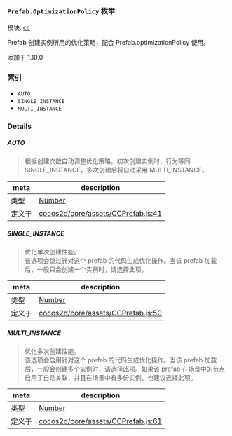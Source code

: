 ### `Prefab.OptimizationPolicy` 枚举



模块: [cc](../modules/cc.md)


Prefab 创建实例所用的优化策略，配合 Prefab.optimizationPolicy 使用。

添加于 1.10.0

### 索引
  - `AUTO`
  - `SINGLE_INSTANCE`
  - `MULTI_INSTANCE`

### Details


##### AUTO

> 根据创建次数自动调整优化策略。初次创建实例时，行为等同 SINGLE_INSTANCE，多次创建后将自动采用 MULTI_INSTANCE。

| meta | description |
|------|-------------|
| 类型 | <a href="https://developer.mozilla.org/en/JavaScript/Reference/Global_Objects/Number" class="crosslink external" target="_blank">Number</a> |
| 定义于 | [cocos2d/core/assets/CCPrefab.js:41](https://github.com/cocos-creator/engine/blob/b4415d3f111db35eb92e588d63bcb560003ea469/cocos2d/core/assets/CCPrefab.js#L41) |



##### SINGLE_INSTANCE

> 优化单次创建性能。<br>
该选项会跳过针对这个 prefab 的代码生成优化操作。当该 prefab 加载后，一般只会创建一个实例时，请选择此项。

| meta | description |
|------|-------------|
| 类型 | <a href="https://developer.mozilla.org/en/JavaScript/Reference/Global_Objects/Number" class="crosslink external" target="_blank">Number</a> |
| 定义于 | [cocos2d/core/assets/CCPrefab.js:50](https://github.com/cocos-creator/engine/blob/b4415d3f111db35eb92e588d63bcb560003ea469/cocos2d/core/assets/CCPrefab.js#L50) |



##### MULTI_INSTANCE

> 优化多次创建性能。<br>
该选项会启用针对这个 prefab 的代码生成优化操作。当该 prefab 加载后，一般会创建多个实例时，请选择此项。如果该 prefab 在场景中的节点启用了自动关联，并且在场景中有多份实例，也建议选择此项。

| meta | description |
|------|-------------|
| 类型 | <a href="https://developer.mozilla.org/en/JavaScript/Reference/Global_Objects/Number" class="crosslink external" target="_blank">Number</a> |
| 定义于 | [cocos2d/core/assets/CCPrefab.js:61](https://github.com/cocos-creator/engine/blob/b4415d3f111db35eb92e588d63bcb560003ea469/cocos2d/core/assets/CCPrefab.js#L61) |


